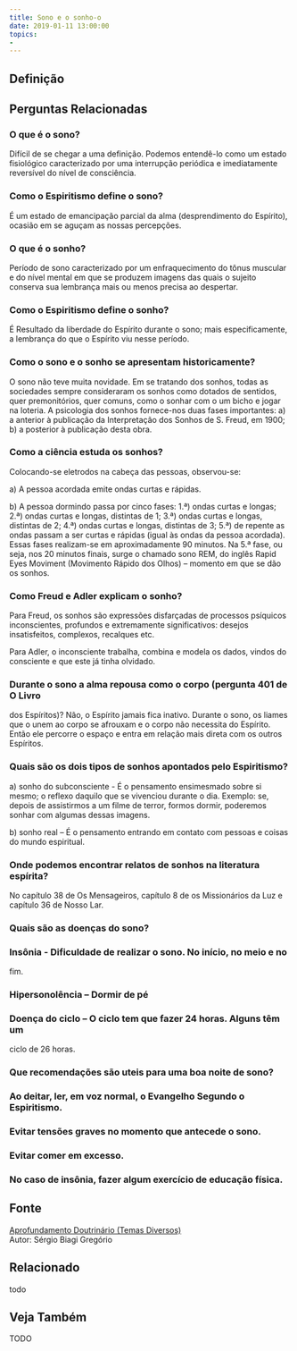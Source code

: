 ```yaml
---
title: Sono e o sonho-o
date: 2019-01-11 13:00:00
topics: 
- 
---
```


## Definição


## Perguntas Relacionadas

### O que é o sono?
Difícil de se chegar a uma definição. Podemos entendê-lo como um estado
fisiológico caracterizado por uma interrupção periódica e imediatamente
reversível do nível de consciência.

### Como o Espiritismo define o sono?
É um estado de emancipação parcial da alma (desprendimento do Espírito),
ocasião em se aguçam as nossas percepções.

### O que é o sonho?
Período de sono caracterizado por um enfraquecimento do tônus muscular e
do nível mental em que se produzem imagens das quais o sujeito
conserva sua lembrança mais ou menos precisa ao despertar.

### Como o Espiritismo define o sonho?
É Resultado da liberdade do Espírito durante o sono; mais
especificamente, a lembrança do que o Espírito viu nesse período.

### Como o sono e o sonho se apresentam historicamente?
O sono não teve muita novidade. Em se tratando dos sonhos, todas as
sociedades sempre consideraram os sonhos como dotados de sentidos, quer
premonitórios, quer comuns, como o sonhar com o um bicho e jogar na
loteria. A psicologia dos sonhos fornece-nos duas fases importantes: a)
a anterior à publicação da Interpretação dos Sonhos de S. Freud, em
1900; b) a posterior à publicação desta obra.

### Como a ciência estuda os sonhos?
Colocando-se eletrodos na cabeça das pessoas, observou-se:

a) A pessoa acordada emite ondas curtas e rápidas.

b) A pessoa dormindo passa por cinco fases: 1.ª) ondas curtas e longas;
2.ª) ondas curtas e longas, distintas de 1; 3.ª) ondas curtas e longas,
distintas de 2; 4.ª) ondas curtas e longas, distintas de 3; 5.ª) de
repente as ondas passam a ser curtas e rápidas (igual às ondas da pessoa
acordada). Essas fases realizam-se em aproximadamente 90 minutos. Na 5.ª
fase, ou seja, nos 20 minutos finais, surge o chamado sono REM, do
inglês Rapid Eyes Moviment (Movimento Rápido dos Olhos) – momento em
que se dão os sonhos.

### Como Freud e Adler explicam o sonho?
Para Freud, os sonhos são expressões disfarçadas de processos psíquicos
inconscientes, profundos e extremamente significativos: desejos
insatisfeitos, complexos, recalques etc.

Para Adler, o inconsciente trabalha, combina e modela os dados, vindos
do consciente e que este já tinha olvidado.

### Durante o sono a alma repousa como o corpo (pergunta 401 de O Livro
dos Espíritos)?
Não, o Espírito jamais fica inativo. Durante o sono, os liames que o
unem ao corpo se afrouxam e o corpo não necessita do Espírito. Então ele
percorre o espaço e entra em relação mais direta com os outros
Espíritos.

### Quais são os dois tipos de sonhos apontados pelo Espiritismo?
a) sonho do subconsciente - É o pensamento ensimesmado sobre si
mesmo; o reflexo daquilo que se vivenciou durante o dia. Exemplo: se,
depois de assistirmos a um filme de terror, formos dormir, poderemos
sonhar com algumas dessas imagens.

b) sonho real – É o pensamento entrando em contato com pessoas e
coisas do mundo espiritual.

### Onde podemos encontrar relatos de sonhos na literatura espírita?
No capítulo 38 de Os Mensageiros, capítulo 8 de os Missionários da
Luz e capítulo 36 de Nosso Lar.

### Quais são as doenças do sono?
### Insônia - Dificuldade de realizar o sono. No início, no meio e no
fim.
### Hipersonolência – Dormir de pé
### Doença do ciclo – O ciclo tem que fazer 24 horas. Alguns têm um
ciclo de 26 horas.

### Que recomendações são uteis para uma boa noite de sono?
### Ao deitar, ler, em voz normal, o Evangelho Segundo o Espiritismo.
### Evitar tensões graves no momento que antecede o sono.
### Evitar comer em excesso.
### No caso de insônia, fazer algum exercício de educação física.






## Fonte
[Aprofundamento Doutrinário (Temas Diversos)](https://sites.google.com/view/aprofundamentodoutrinario/sono-e-o-sonho-o)  
Autor: Sérgio Biagi Gregório



## Relacionado
todo

## Veja Também
TODO



